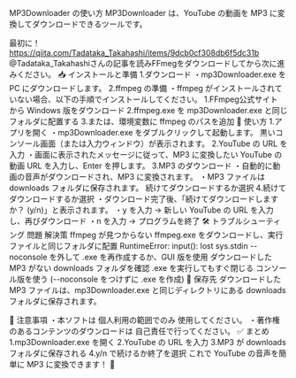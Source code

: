 MP3Downloader の使い方
MP3Downloader は、YouTube の動画を MP3 に変換してダウンロードできるツールです。

最初に！
https://qiita.com/Tadataka_Takahashi/items/9dcb0cf308db6f5dc31b
@Tadataka_Takahashiさんの記事を読みFFmegをダウンロードしてから次に進みください。
📥 インストールと準備
1.ダウンロード
・mp3Downloader.exe を PC にダウンロードします。
2.ffmpeg の準備
・ffmpeg がインストールされていない場合、以下の手順でインストールしてください。
1.FFmpeg公式サイト から Windows 版をダウンロード
2.ffmpeg.exe を mp3Downloader.exe と同じフォルダに配置する
3.または、環境変数に ffmpeg のパスを追加
📌 使い方
1.アプリを開く
・mp3Downloader.exe をダブルクリックして起動します。
黒いコンソール画面（または入力ウィンドウ）が表示されます。
2.YouTube の URL を入力
・画面に表示されたメッセージに従って、MP3 に変換したい YouTube の動画 URL を入力し、Enter を押します。
3.MP3 のダウンロード
・自動的に動画の音声がダウンロードされ、MP3 に変換されます。
・MP3 ファイルは downloads フォルダに保存されます。
続けてダウンロードするか選択
4.続けてダウンロードするか選択
・ダウンロード完了後、「続けてダウンロードしますか？ (y/n)」と表示されます。
・y を入力 → 新しい YouTube の URL を入力し、再びダウンロード
・n を入力 → プログラムを終了
🛠 トラブルシューティング
問題	解決策
ffmpeg が見つからない	ffmpeg.exe をダウンロードし、実行ファイルと同じフォルダに配置
RuntimeError: input(): lost sys.stdin	--noconsole を外して .exe を再作成するか、GUI 版を使用
ダウンロードした MP3 がない	downloads フォルダを確認
.exe を実行してもすぐ閉じる	コンソール版を使う (--noconsole をつけずに .exe を作成)
📂 保存先
ダウンロードした MP3 ファイルは、mp3Downloader.exe と同じディレクトリにある downloads フォルダに保存されます。

📜 注意事項
・本ソフトは 個人利用の範囲でのみ 使用してください。
・著作権のあるコンテンツのダウンロードは 自己責任で行ってください。
✅ まとめ
1.mp3Downloader.exe を開く
2.YouTube の URL を入力
3.MP3 が downloads フォルダに保存される
4.y/n で続けるか終了を選択
これで YouTube の音声を簡単に MP3 に変換できます！ 🎵







